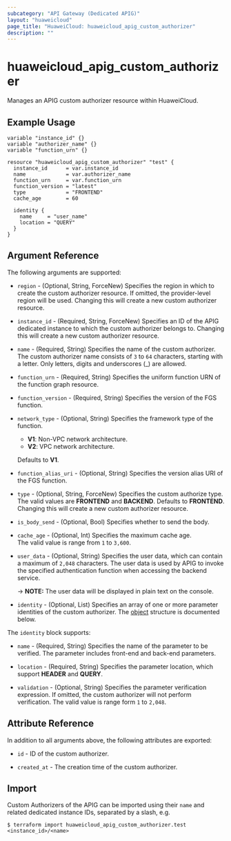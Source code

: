 ```yaml
---
subcategory: "API Gateway (Dedicated APIG)"
layout: "huaweicloud"
page_title: "HuaweiCloud: huaweicloud_apig_custom_authorizer"
description: ""
---
```


# huaweicloud_apig_custom_authorizer

Manages an APIG custom authorizer resource within HuaweiCloud.

## Example Usage

```hcl
variable "instance_id" {}
variable "authorizer_name" {}
variable "function_urn" {}

resource "huaweicloud_apig_custom_authorizer" "test" {
  instance_id      = var.instance_id
  name             = var.authorizer_name
  function_urn     = var.function_urn
  function_version = "latest"
  type             = "FRONTEND"
  cache_age        = 60

  identity {
    name     = "user_name"
    location = "QUERY"
  }
}
```

## Argument Reference

The following arguments are supported:

* `region` - (Optional, String, ForceNew) Specifies the region in which to create the custom authorizer resource.
  If omitted, the provider-level region will be used.
  Changing this will create a new custom authorizer resource.

* `instance_id` - (Required, String, ForceNew) Specifies an ID of the APIG dedicated instance to which the
  custom authorizer belongs to.
  Changing this will create a new custom authorizer resource.

* `name` - (Required, String) Specifies the name of the custom authorizer.
  The custom authorizer name consists of `3` to `64` characters, starting with a letter.
  Only letters, digits and underscores (_) are allowed.

* `function_urn` - (Required, String) Specifies the uniform function URN of the function graph resource.

* `function_version` - (Required, String) Specifies the version of the FGS function.

* `network_type` - (Optional, String) Specifies the framework type of the function.
  + **V1**: Non-VPC network architecture.
  + **V2**: VPC network architecture.

  Defaults to **V1**.

* `function_alias_uri` - (Optional, String) Specifies the version alias URI of the FGS function.

* `type` - (Optional, String, ForceNew) Specifies the custom authorize type.
  The valid values are **FRONTEND** and **BACKEND**. Defaults to **FRONTEND**.
  Changing this will create a new custom authorizer resource.

* `is_body_send` - (Optional, Bool) Specifies whether to send the body.

* `cache_age` - (Optional, Int) Specifies the maximum cache age.  
  The valid value is range from `1` to `3,600`.

* `user_data` - (Optional, String) Specifies the user data, which can contain a maximum of `2,048` characters.
  The user data is used by APIG to invoke the specified authentication function when accessing the backend service.

  -> **NOTE:** The user data will be displayed in plain text on the console.

* `identity` - (Optional, List) Specifies an array of one or more parameter identities of the custom authorizer.
  The [object](#authorizer_identity) structure is documented below.

<a name="authorizer_identity"></a>
The `identity` block supports:

* `name` - (Required, String) Specifies the name of the parameter to be verified.
  The parameter includes front-end and back-end parameters.

* `location` - (Required, String) Specifies the parameter location, which support **HEADER** and **QUERY**.

* `validation` - (Optional, String) Specifies the parameter verification expression.
  If omitted, the custom authorizer will not perform verification.
  The valid value is range form `1` to `2,048`.

## Attribute Reference

In addition to all arguments above, the following attributes are exported:

* `id` - ID of the custom authorizer.

* `created_at` - The creation time of the custom authorizer.

## Import

Custom Authorizers of the APIG can be imported using their `name` and related dedicated instance IDs, separated by a
slash, e.g.

```shell
$ terraform import huaweicloud_apig_custom_authorizer.test <instance_id>/<name>
```
